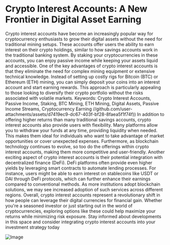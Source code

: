 # Crypto Interest Accounts: A New Frontier in Digital Asset Earning
Crypto interest accounts have become an increasingly popular way for cryptocurrency enthusiasts to grow their digital assets without the need for traditional mining setups. These accounts offer users the ability to earn interest on their crypto holdings, similar to how savings accounts work in the traditional banking system. By staking your cryptocurrencies in these accounts, you can enjoy passive income while keeping your assets liquid and accessible.
One of the key advantages of crypto interest accounts is that they eliminate the need for complex mining equipment or extensive technical knowledge. Instead of setting up costly rigs for Bitcoin (BTC) or Ethereum (ETH) mining, you can simply deposit your coins into an interest account and start earning rewards. This approach is particularly appealing to those looking to diversify their crypto portfolio without the risks associated with volatile markets.
Keywords: Crypto Interest Accounts, Passive Income, Staking, BTC Mining, ETH Mining, Digital Assets, Passive Income Streams, Cryptocurrency Earning
 //github.com/user-attachments/assets/d7419ec9-dc67-403f-bf28-8faea5f1f74f))
In addition to offering higher returns than many traditional savings accounts, crypto interest accounts also provide users with flexibility. Many platforms allow you to withdraw your funds at any time, providing liquidity when needed. This makes them ideal for individuals who want to take advantage of market opportunities or cover unexpected expenses. Furthermore, as blockchain technology continues to evolve, so too do the offerings within crypto interest accounts, making them more competitive and user-friendly.
Another exciting aspect of crypto interest accounts is their potential integration with decentralized finance (DeFi). DeFi platforms often provide even higher yields by leveraging smart contracts to automate lending processes. For instance, users might be able to earn interest on stablecoins like USDT or DAI through DeFi protocols, which can further enhance their earnings compared to conventional methods. As more institutions adopt blockchain solutions, we may see increased adoption of such services across different regions.
Overall, crypto interest accounts represent a revolutionary shift in how people can leverage their digital currencies for financial gain. Whether you're a seasoned investor or just starting out in the world of cryptocurrencies, exploring options like these could help maximize your returns while minimizing risk exposure. Stay informed about developments in this space and consider integrating crypto interest accounts into your investment strategy today


![Image](https://github.com/user-attachments/assets/4a25d116-2220-4385-b08e-f287af8fcbc4)